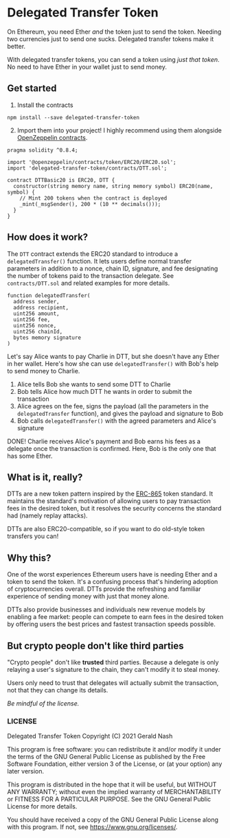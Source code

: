 # Delegated Transfer Token

On Ethereum, you need Ether _and_ the token just to send the token. Needing two currencies just to send one sucks. Delegated transfer tokens make it better.

With delegated transfer tokens, you can send a token using _just that token_. No need to have Ether in your wallet just to send money.

## Get started

1. Install the contracts

```
npm install --save delegated-transfer-token
```

2. Import them into your project! I highly recommend using them alongside [OpenZeppelin contracts](https://github.com/OpenZeppelin/openzeppelin-contracts).

```solidity
pragma solidity ^0.8.4;

import '@openzeppelin/contracts/token/ERC20/ERC20.sol';
import 'delegated-transfer-token/contracts/DTT.sol';

contract DTTBasic20 is ERC20, DTT {
  constructor(string memory name, string memory symbol) ERC20(name, symbol) {
    // Mint 200 tokens when the contract is deployed
    _mint(_msgSender(), 200 * (10 ** decimals()));
  }
}
```

## How does it work?

The `DTT` contract extends the ERC20 standard to introduce a `delegatedTransfer()` function. It lets users define normal transfer parameters in addition to a nonce, chain ID, signature, and fee designating the number of tokens paid to the transaction delegate. See `contracts/DTT.sol` and related examples for more details.

```solidity
function delegatedTransfer(
  address sender,
  address recipient,
  uint256 amount,
  uint256 fee,
  uint256 nonce,
  uint256 chainId,
  bytes memory signature
)
```

Let's say Alice wants to pay Charlie in DTT, but she doesn't have any Ether in her wallet. Here's how she can use `delegatedTransfer()` with Bob's help to send money to Charlie.

1. Alice tells Bob she wants to send some DTT to Charlie
2. Bob tells Alice how much DTT he wants in order to submit the transaction
3. Alice agrees on the fee, signs the payload (all the parameters in the `delegatedTransfer` function), and gives the payload and signature to Bob
4. Bob calls `delegatedTransfer()` with the agreed parameters and Alice's signature  

DONE! Charlie receives Alice's payment and Bob earns his fees as a delegate once the transaction is confirmed. Here, Bob is the only one that has some Ether.

## What is it, really?

DTTs are a new token pattern inspired by the [ERC-865](https://github.com/ethereum/EIPs/issues/865) token standard. It maintains the standard's motivation of allowing users to pay transaction fees in the desired token, but it resolves the security concerns the standard had (namely replay attacks).

DTTs are also ERC20-compatible, so if you want to do old-style token transfers you can!

## Why this?

One of the worst experiences Ethereum users have is needing Ether and a token to send the token. It's a confusing process that's hindering adoption of cryptocurrencies overall. DTTs provide the refreshing and familiar experience of sending money with just that money alone.

DTTs also provide businesses and individuals new revenue models by enabling a fee market: people can compete to earn fees in the desired token by offering users the best prices and fastest transaction speeds possible.

## But crypto people don't like third parties

"Crypto people" don't like **trusted** third parties. Because a delegate is only relaying a user's signature to the chain, they can't modify it to steal money.

Users only need to trust that delegates will actually submit the transaction, not that they can change its details.

_Be mindful of the license._

### LICENSE

Delegated Transfer Token
Copyright (C) 2021 Gerald Nash

This program is free software: you can redistribute it and/or modify it under the terms of the GNU General Public License as published by the Free Software Foundation, either version 3 of the License, or (at your option) any later version.

This program is distributed in the hope that it will be useful, but WITHOUT ANY WARRANTY; without even the implied warranty of MERCHANTABILITY or FITNESS FOR A PARTICULAR PURPOSE. See the GNU General Public License for more details.

You should have received a copy of the GNU General Public License along with this program. If not, see <https://www.gnu.org/licenses/>.
